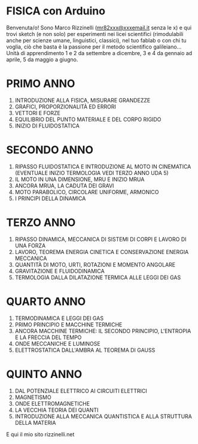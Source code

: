 # FISICA con Arduino
Benvenuta/o! Sono Marco Rizzinelli (mr82xxx@xxxemail.it senza le x) e qui trovi sketch (e non solo) per esperimenti nei licei scientifici (rimodulabili anche per scienze umane, linguistici, classici), nel tuo fablab o con chi tu voglia, ciò che basta è la passione per il metodo scientifico galileiano... Unità di apprendimento 1 e 2 da settembre a dicembre, 3 e 4 da gennaio ad aprile, 5 da maggio a giugno. 

# PRIMO ANNO
1) INTRODUZIONE ALLA FISICA, MISURARE GRANDEZZE
2) GRAFICI, PROPORZIONALITÀ ED ERRORI
3) VETTORI E FORZE
4) EQUILIBRIO DEL PUNTO MATERIALE E DEL CORPO RIGIDO
5) INIZIO DI FLUIDOSTATICA

# SECONDO ANNO
1) RIPASSO FLUIDOSTATICA E INTRODUZIONE AL MOTO IN CINEMATICA 
  (EVENTUALE INIZIO TERMOLOGIA VEDI TERZO ANNO UDA 5)
2) IL MOTO IN UNA DIMENSIONE, MRU E INIZIO MRUA
3) ANCORA MRUA, LA CADUTA DEI GRAVI
4) MOTO PARABOLICO, CIRCOLARE UNIFORME, ARMONICO
5) I PRINCIPI DELLA DINAMICA

# TERZO ANNO
1) RIPASSO DINAMICA, MECCANICA DI SISTEMI DI CORPI E LAVORO DI UNA FORZA
2) LAVORO, TEOREMA ENERGIA CINETICA E CONSERVAZIONE ENERGIA MECCANICA 
3) QUANTITÀ DI MOTO, URTI, ROTAZIONI E MOMENTO ANGOLARE
4) GRAVITAZIONE E FLUIDODINAMICA
5) TERMOLOGIA DALLA DILATAZIONE TERMICA ALLE LEGGI DEI GAS

# QUARTO ANNO
1) TERMODINAMICA E LEGGI DEI GAS
2) PRIMO PRINCIPIO E MACCHINE TERMICHE
3) ANCORA MACCHINE TERMICHE: IL SECONDO PRINCIPIO, L'ENTROPIA E LA FRECCIA DEL TEMPO
4) ONDE MECCANICHE E LUMINOSE
5) ELETTROSTATICA DALL'AMBRA AL TEOREMA DI GAUSS

# QUINTO ANNO
1) DAL POTENZIALE ELETTRICO AI CIRCUITI ELETTRICI 
2) MAGNETISMO
3) ONDE ELETTROMAGNETICHE
4) LA VECCHIA TEORIA DEI QUANTI
5) INTRODUZIONE ALLA MECCANICA QUANTISTICA E ALLA STRUTTURA DELLA MATERIA

E qui il mio sito rizzinelli.net
